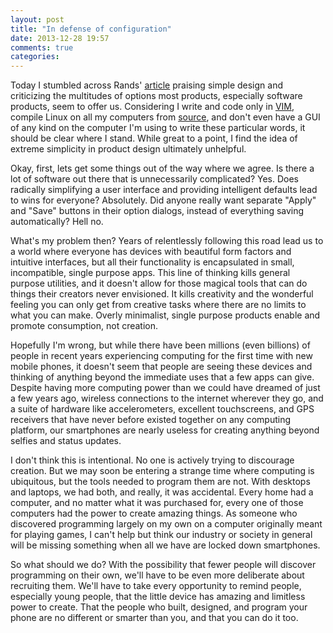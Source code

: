 ```yaml
---
layout: post
title: "In defense of configuration"
date: 2013-12-28 19:57
comments: true
categories:
---
```


Today I stumbled across Rands' [article](http://randsinrepose.com/archives/do-you-want-to-write/) praising simple design and criticizing the multitudes of options most products, especially software products, seem to offer us. Considering I write and code only in [VIM](http://vim.org), compile Linux on all my computers from [source](http://gentoo.org), and don't even have a GUI of any kind on the computer I'm using to write these particular words, it should be clear where I stand.
While great to a point, I find the idea of extreme simplicity in product design ultimately unhelpful.

Okay, first, lets get some things out of the way where we agree. Is there a lot of software out there that is unnecessarily complicated? Yes. Does radically simplifying a user interface and providing intelligent defaults lead to wins for everyone? Absolutely. Did anyone really want separate "Apply" and "Save" buttons in their option dialogs, instead of everything saving automatically? Hell no.

What's my problem then? Years of relentlessly following this road lead us to a world where everyone has devices with beautiful form factors and intuitive interfaces, but all their functionality is encapsulated in small, incompatible, single purpose apps.
This line of thinking kills general purpose utilities, and it doesn't allow for those magical tools that can do things their creators never envisioned.
It kills creativity and the wonderful feeling you can only get from creative tasks where there are no limits to what you can make.
Overly minimalist, single purpose products enable and promote consumption, not creation.

Hopefully I'm wrong, but while there have been millions (even billions) of people in recent years experiencing computing for the first time with new mobile phones, it doesn't seem that people are seeing these devices and thinking of anything beyond the immediate uses that a few apps can give.
Despite having more computing power than we could have dreamed of just a few years ago, wireless connections to the internet wherever they go, and a suite of hardware like accelerometers, excellent touchscreens, and GPS receivers that have never before existed together on any computing platform, our smartphones are nearly useless for creating anything beyond selfies and status updates.

I don't think this is intentional. No one is actively trying to discourage creation.
But we may soon be entering a strange time where computing is ubiquitous, but the tools needed to program them are not.
With desktops and laptops, we had both, and really, it was accidental.
Every home had a computer, and no matter what it was purchased for, every one of those computers had the power to create amazing things.
As someone who discovered programming largely on my own on a computer originally meant for playing games, I can't help but think our industry or society in general will be missing something when all we have are locked down smartphones.

So what should we do?
With the possibility that fewer people will discover programming on their own, we'll have to be even more deliberate about recruiting them.
We'll have to take every opportunity to remind people, especially young people, that the little device has amazing and limitless power to create.
That the people who built, designed, and program your phone are no different or smarter than you, and that you can do it too.
